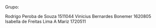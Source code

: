 Grupo:

Rodrigo Peroba de Souza 1511044
Vinicius Bernardes Bonemer 1620805
Isabella de Freitas Lima A Mariz 1720511
